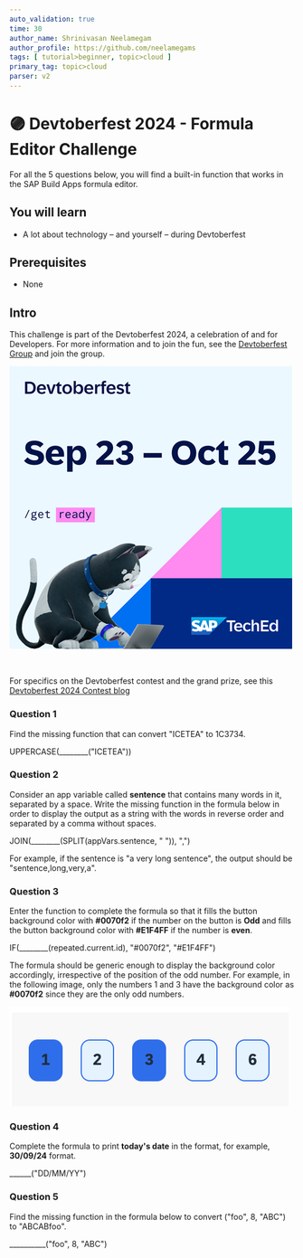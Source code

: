 ```yaml
---
auto_validation: true
time: 30
author_name: Shrinivasan Neelamegam
author_profile: https://github.com/neelamegams
tags: [ tutorial>beginner, topic>cloud ]
primary_tag: topic>cloud
parser: v2
---
```

  
# 🟣 Devtoberfest 2024 - Formula Editor Challenge
<!-- description --> For all the 5 questions below, you will find a built-in function that works in the SAP Build Apps formula editor. 
 
## You will learn
- A lot about technology – and yourself – during Devtoberfest

## Prerequisites
- None


## Intro

This challenge is part of the Devtoberfest 2024, a celebration of and for Developers. For more information and to join the fun, see the [Devtoberfest Group](https://groups.community.sap.com/t5/devtoberfest/gh-p/Devtoberfest) and join the group.

![Devtoberfest](promo-image-kasimir-square.png) 

&nbsp;

For specifics on the Devtoberfest contest and the grand prize, see this [Devtoberfest 2024 Contest blog](https://community.sap.com/t5/devtoberfest-blog-posts/devtoberfest-2024-contest/ba-p/13781593)



### Question 1

Find the missing function that can convert "ICETEA" to 1C3734.

UPPERCASE(________("ICETEA"))






### Question 2

Consider an app variable called **sentence** that contains many words in it, separated by a space. Write the missing function in the formula below in order to display the output as a string with the words in reverse order and separated by a comma without spaces. 

JOIN(________(SPLIT(appVars.sentence, " ")), ",")

For example, if the sentence is "a very long sentence", the output should be "sentence,long,very,a".



### Question 3

Enter the function to complete the formula so that it fills the button background color with **#0070f2** if the number on the button is **Odd** and fills the button background color with **#E1F4FF** if the number is **even**.  

IF(________(repeated.current.id), "#0070f2", "#E1F4FF")

The formula should be generic enough to display the background color accordingly, irrespective of the position of the odd number. For example, in the following image, only the numbers 1 and 3 have the background color as **#0070f2** since they are the only odd numbers.

![Button Odd Color](button-isodd-color.png)





### Question 4

Complete the formula to print **today's date** in the format, for example, **30/09/24** format.

______("DD/MM/YY")  



### Question 5

Find the missing function in the formula below to convert ("foo", 8, "ABC") to "ABCABfoo".

__________("foo", 8, "ABC")